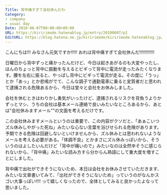 ```yaml
---
Title: 背中痛すぎて会社休んだわ
Category:
- company
- usual day
Date: 2010-06-07T00:00:00+09:00
URL: https://kiririmode.hatenablog.jp/entry/20100607/p1
EditURL: https://blog.hatena.ne.jp/kiririmode/kiririmode.hatenablog.jp/atom/entry/8454420450078211803
---
```



こんにちは!!! みなさん元気ですか!!!!! おれは背中痛すぎて会社休んだ!!!!!!!!!!!!

日曜日から背中ずっと痛かったんだけど、今日は起きあがるのも大変やったし、ほんのちょっと背中に振動を与えるとビギって背中に電流が走ったみたくなります。腰を左右に振ると、やっぱし背中にビギって電流が走る。その度に「うっ」とか「あっ」とか悲鳴がでて、こんな調子で通勤電車に乗ると変質者だと思われて逮捕される危険あるから、今日は堂々と会社をお休みしました。

会社を休むときはわりかし勇気がいったけど、逮捕されるリスクを背負うよりかずっとマシ、うちの会社は基本メール連絡で良いみたいなところあるから、あとは"会社休みますメール""の文面を考えるだけです。

この会社休みますメールというのは重要で、この内容がクソだと、「あぁこいつズル休みしやがった死ね」みたいな心ない言葉を浴びせられる危険があります。予期できる危険は回避しないといけませんから、ズル休みとは思われないようなメールを考える必要がある。「体調不良」とかまさにズル休みっぽいから、そういうのはよしたいんだけど「背中が痛いので」みたいなのは全然辛そうに感じられないから、「背中痛」みたいな読み方すら分からん熟語にして重大度を増すことにしました。

背中痛で出社ができそうにないため、本日は会社をお休みさせていただきます、みたいな文章書いてみて、「出社ができそうにないため」っていうのがなんかスゴい大事っぽい!!!! って嬉しくなったので、全体としてみると良かったよなって思いました。
